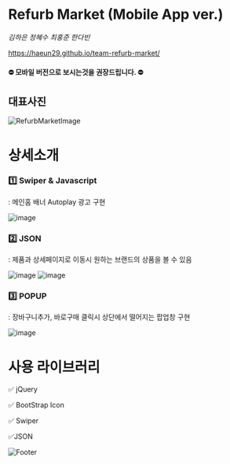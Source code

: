 

# Refurb Market (Mobile App ver.)
<i> 김하은 정혜수 최홍준 한다빈 </i>

https://haeun29.github.io/team-refurb-market/  

#### ⛔ 모바일 버전으로 보시는것을 권장드립니다. ⛔

## 대표사진
![RefurbMarketImage](https://user-images.githubusercontent.com/105402303/185275487-3882ae95-7028-40a3-b8fd-e352b1d1940c.png)

# 상세소개 

### 1️⃣ Swiper &  Javascript
: 메인홈 배너 Autoplay 광고 구현 

![image](https://user-images.githubusercontent.com/105402303/185279087-c7ce3fd5-9cae-45d3-9a0d-6966a6d6fbff.png)


### 2️⃣ JSON 
: 제품과 상세페이지로 이동시 원하는 브랜드의 상품을 볼 수 있음

![image](https://user-images.githubusercontent.com/105402303/185278966-a37a96dd-6007-43f2-8ad6-2afa5a542af0.png)
![image](https://user-images.githubusercontent.com/105402303/185278993-7440d5fd-8d4e-42b9-92f9-2edf3b4a9ff5.png)


### 3️⃣ POPUP 
: 장바구니추가, 바로구매 클릭시 상단에서 떨어지는 팝업창 구현

![image](https://user-images.githubusercontent.com/105402303/185279137-a0af9e49-ff24-4a8b-bab1-4edc150ac6bb.png)


# 사용 라이브러리 

✅ jQuery

✅ BootStrap Icon

✅ Swiper

✅JSON



![Footer](https://capsule-render.vercel.app/api?type=waving&color=auto&height=100&section=footer)
